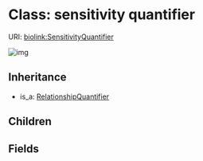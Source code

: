 # Class: sensitivity quantifier




URI: [biolink:SensitivityQuantifier](https://w3id.org/biolink/vocab/SensitivityQuantifier)

![img](http://yuml.me/diagram/nofunky;dir:TB/class/\[RelationshipQuantifier]^-\[SensitivityQuantifier])
## Inheritance

 *  is_a: [RelationshipQuantifier](RelationshipQuantifier.md)
## Children

## Fields

